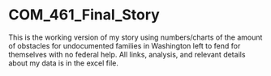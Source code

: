 # COM_461_Final_Story
This is the working version of my story using numbers/charts of the amount of obstacles for undocumented families in Washington left to fend for themselves with no federal help.
All links, analysis, and relevant details about my data is in the excel file.
